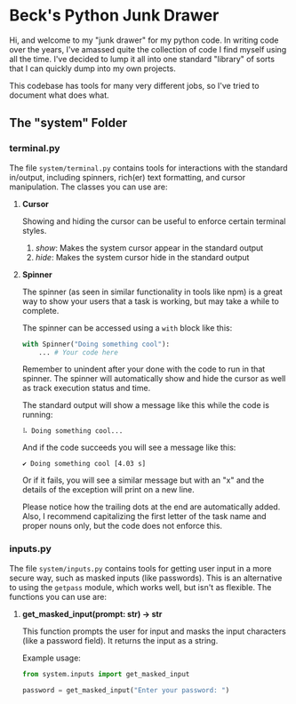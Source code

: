 # Beck's Python Junk Drawer

Hi, and welcome to my "junk drawer" for my python code. In writing code over the years, I've amassed quite the collection of code I find myself using all the time. I've decided to lump it all into one standard "library" of sorts that I can quickly dump into my own projects.

This codebase has tools for many very different jobs, so I've tried to document what does what.

## The "system" Folder

### terminal.py

The file `system/terminal.py` contains tools for interactions with the standard in/output, including spinners, rich(er) text formatting, and cursor manipulation. The classes you can use are:

1. **Cursor**

    Showing and hiding the cursor can be useful to enforce certain terminal styles.

    1. *show*: Makes the system cursor appear in the standard output
    2. *hide*: Makes the system cursor hide in the standard output

2. **Spinner**

    The spinner (as seen in similar functionality in tools like npm) is a great way to show your users that a task is working, but may take a while to complete.

    The spinner can be accessed using a `with` block like this:

    ```python
    with Spinner("Doing something cool"):
        ... # Your code here
    ```
    Remember to unindent after your done with the code to run in that spinner. The spinner will automatically show and hide the cursor as well as track execution status and time.

    The standard output will show a message like this while the code is running:

    ```
    ⠧ Doing something cool...
    ```

    And if the code succeeds you will see a message like this:
    ```
    ✔ Doing something cool [4.03 s]
    ```

    Or if it fails, you will see a similar message but with an "x" and the details of the exception will print on a new line.

    Please notice how the trailing dots at the end are automatically added. Also, I recommend capitalizing the first letter of the task name and proper nouns only, but the code does not enforce this.

### inputs.py
The file `system/inputs.py` contains tools for getting user input in a more secure way, such as masked inputs (like passwords). This is an alternative to using the `getpass` module, which works well, but isn't as flexible. The functions you can use are:

1. **get_masked_input(prompt: str) -> str**

    This function prompts the user for input and masks the input characters (like a password field). It returns the input as a string.

    Example usage:
    ```python
    from system.inputs import get_masked_input

    password = get_masked_input("Enter your password: ")
    ```